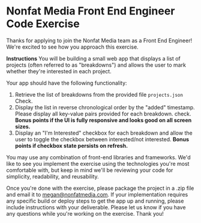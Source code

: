 # Nonfat Media Front End Engineer Code Exercise
Thanks for applying to join the Nonfat Media team as a Front End Engineer! We're excited to see how you approach this exercise.

**Instructions**
You will be building a small web app that displays a list of projects (often referred to as "breakdowns") and allows the user to mark whether they're interested in each project.

Your app should have the following functionality:

1. Retrieve the list of breakdowns from the provided file `projects.json` Check.
2. Display the list in reverse chronological order by the "added" timestamp. Please display all  key-value pairs provided for each breakdown. check. **Bonus points if the UI is fully responsive and looks good on all screen sizes.**
3. Display an "I'm Interested" checkbox for each breakdown and allow the user to toggle the checkbox between interested/not interested. **Bonus points if checkbox state persists on refresh.**

You may use any combination of front-end libraries and frameworks. We'd like to see you implement the exercise using the technologies you're most comfortable with, but keep in mind we'll be reviewing your code for simplicity, readability, and reusability.

Once you're done with the exercise, please package the project in a .zip file and email it to megan@nonfatmedia.com. If your implementation requires any specific build or deploy steps to get the app up and running, please include instructions with your deliverable. Please let us know if you have any questions while you're working on the exercise. Thank you!